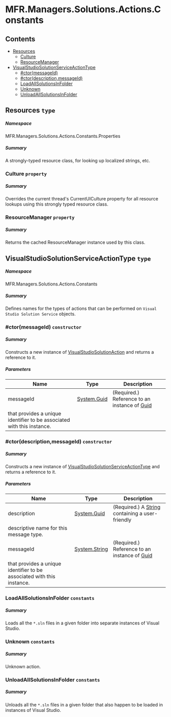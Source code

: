 <a name='assembly'></a>
# MFR.Managers.Solutions.Actions.Constants

## Contents

- [Resources](#T-MFR-Managers-Solutions-Actions-Constants-Properties-Resources 'MFR.Managers.Solutions.Actions.Constants.Properties.Resources')
  - [Culture](#P-MFR-Managers-Solutions-Actions-Constants-Properties-Resources-Culture 'MFR.Managers.Solutions.Actions.Constants.Properties.Resources.Culture')
  - [ResourceManager](#P-MFR-Managers-Solutions-Actions-Constants-Properties-Resources-ResourceManager 'MFR.Managers.Solutions.Actions.Constants.Properties.Resources.ResourceManager')
- [VisualStudioSolutionServiceActionType](#T-MFR-Managers-Solutions-Actions-Constants-VisualStudioSolutionServiceActionType 'MFR.Managers.Solutions.Actions.Constants.VisualStudioSolutionServiceActionType')
  - [#ctor(messageId)](#M-MFR-Managers-Solutions-Actions-Constants-VisualStudioSolutionServiceActionType-#ctor-System-Guid- 'MFR.Managers.Solutions.Actions.Constants.VisualStudioSolutionServiceActionType.#ctor(System.Guid)')
  - [#ctor(description,messageId)](#M-MFR-Managers-Solutions-Actions-Constants-VisualStudioSolutionServiceActionType-#ctor-System-Guid,System-String- 'MFR.Managers.Solutions.Actions.Constants.VisualStudioSolutionServiceActionType.#ctor(System.Guid,System.String)')
  - [LoadAllSolutionsInFolder](#F-MFR-Managers-Solutions-Actions-Constants-VisualStudioSolutionServiceActionType-LoadAllSolutionsInFolder 'MFR.Managers.Solutions.Actions.Constants.VisualStudioSolutionServiceActionType.LoadAllSolutionsInFolder')
  - [Unknown](#F-MFR-Managers-Solutions-Actions-Constants-VisualStudioSolutionServiceActionType-Unknown 'MFR.Managers.Solutions.Actions.Constants.VisualStudioSolutionServiceActionType.Unknown')
  - [UnloadAllSolutionsInFolder](#F-MFR-Managers-Solutions-Actions-Constants-VisualStudioSolutionServiceActionType-UnloadAllSolutionsInFolder 'MFR.Managers.Solutions.Actions.Constants.VisualStudioSolutionServiceActionType.UnloadAllSolutionsInFolder')

<a name='T-MFR-Managers-Solutions-Actions-Constants-Properties-Resources'></a>
## Resources `type`

##### Namespace

MFR.Managers.Solutions.Actions.Constants.Properties

##### Summary

A strongly-typed resource class, for looking up localized strings, etc.

<a name='P-MFR-Managers-Solutions-Actions-Constants-Properties-Resources-Culture'></a>
### Culture `property`

##### Summary

Overrides the current thread's CurrentUICulture property for all
  resource lookups using this strongly typed resource class.

<a name='P-MFR-Managers-Solutions-Actions-Constants-Properties-Resources-ResourceManager'></a>
### ResourceManager `property`

##### Summary

Returns the cached ResourceManager instance used by this class.

<a name='T-MFR-Managers-Solutions-Actions-Constants-VisualStudioSolutionServiceActionType'></a>
## VisualStudioSolutionServiceActionType `type`

##### Namespace

MFR.Managers.Solutions.Actions.Constants

##### Summary

Defines names for the types of actions that can be performed on
`Visual Studio Solution Service` objects.

<a name='M-MFR-Managers-Solutions-Actions-Constants-VisualStudioSolutionServiceActionType-#ctor-System-Guid-'></a>
### #ctor(messageId) `constructor`

##### Summary

Constructs a new instance of
[VisualStudioSolutionAction](#T-MFR-Managers-Solutions-Actions-Constants-VisualStudioSolutionAction 'MFR.Managers.Solutions.Actions.Constants.VisualStudioSolutionAction')
and returns a reference to it.

##### Parameters

| Name | Type | Description |
| ---- | ---- | ----------- |
| messageId | [System.Guid](http://msdn.microsoft.com/query/dev14.query?appId=Dev14IDEF1&l=EN-US&k=k:System.Guid 'System.Guid') | (Required.) Reference to an instance of [Guid](http://msdn.microsoft.com/query/dev14.query?appId=Dev14IDEF1&l=EN-US&k=k:System.Guid 'System.Guid')
that provides a unique identifier to be associated with this instance. |

<a name='M-MFR-Managers-Solutions-Actions-Constants-VisualStudioSolutionServiceActionType-#ctor-System-Guid,System-String-'></a>
### #ctor(description,messageId) `constructor`

##### Summary

Constructs a new instance of
[VisualStudioSolutionServiceActionType](#T-MFR-Managers-Solutions-Actions-Constants-VisualStudioSolutionServiceActionType 'MFR.Managers.Solutions.Actions.Constants.VisualStudioSolutionServiceActionType')
and returns a reference to it.

##### Parameters

| Name | Type | Description |
| ---- | ---- | ----------- |
| description | [System.Guid](http://msdn.microsoft.com/query/dev14.query?appId=Dev14IDEF1&l=EN-US&k=k:System.Guid 'System.Guid') | (Required.) A [String](http://msdn.microsoft.com/query/dev14.query?appId=Dev14IDEF1&l=EN-US&k=k:System.String 'System.String') containing a user-friendly
descriptive name for this message type. |
| messageId | [System.String](http://msdn.microsoft.com/query/dev14.query?appId=Dev14IDEF1&l=EN-US&k=k:System.String 'System.String') | (Required.) Reference to an instance of [Guid](http://msdn.microsoft.com/query/dev14.query?appId=Dev14IDEF1&l=EN-US&k=k:System.Guid 'System.Guid')
that provides a unique identifier to be associated with this instance. |

<a name='F-MFR-Managers-Solutions-Actions-Constants-VisualStudioSolutionServiceActionType-LoadAllSolutionsInFolder'></a>
### LoadAllSolutionsInFolder `constants`

##### Summary

Loads all the `*.sln` files in a given folder into separate instances
of Visual Studio.

<a name='F-MFR-Managers-Solutions-Actions-Constants-VisualStudioSolutionServiceActionType-Unknown'></a>
### Unknown `constants`

##### Summary

Unknown action.

<a name='F-MFR-Managers-Solutions-Actions-Constants-VisualStudioSolutionServiceActionType-UnloadAllSolutionsInFolder'></a>
### UnloadAllSolutionsInFolder `constants`

##### Summary

Unloads all the `*.sln` files in a given folder that also happen to be
loaded in instances of Visual Studio.
